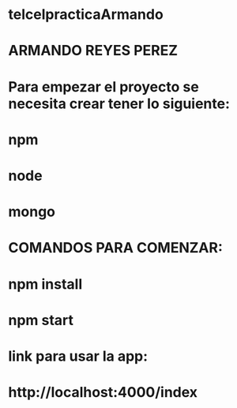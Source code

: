 # telcelpracticaArmando
# ARMANDO REYES PEREZ
# Para empezar el proyecto se necesita crear tener lo siguiente:
  # npm 
  # node
  # mongo
# COMANDOS PARA COMENZAR:
  # npm install
  # npm start
# link para usar la app:
  # http://localhost:4000/index
